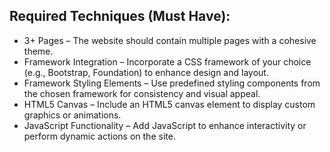 ## Required Techniques (Must Have):

- 3+ Pages – The website should contain multiple pages with a cohesive theme.
- Framework Integration – Incorporate a CSS framework of your choice (e.g., Bootstrap, Foundation) to enhance design and layout.
- Framework Styling Elements – Use predefined styling components from the chosen framework for consistency and visual appeal.
- HTML5 Canvas – Include an HTML5 canvas element to display custom graphics or animations.
- JavaScript Functionality – Add JavaScript to enhance interactivity or perform dynamic actions on the site.